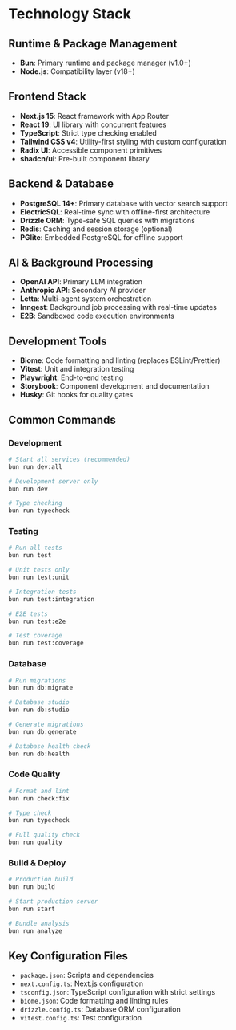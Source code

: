 # Technology Stack

## Runtime & Package Management

- **Bun**: Primary runtime and package manager (v1.0+)
- **Node.js**: Compatibility layer (v18+)

## Frontend Stack

- **Next.js 15**: React framework with App Router
- **React 19**: UI library with concurrent features
- **TypeScript**: Strict type checking enabled
- **Tailwind CSS v4**: Utility-first styling with custom configuration
- **Radix UI**: Accessible component primitives
- **shadcn/ui**: Pre-built component library

## Backend & Database

- **PostgreSQL 14+**: Primary database with vector search support
- **ElectricSQL**: Real-time sync with offline-first architecture
- **Drizzle ORM**: Type-safe SQL queries with migrations
- **Redis**: Caching and session storage (optional)
- **PGlite**: Embedded PostgreSQL for offline support

## AI & Background Processing

- **OpenAI API**: Primary LLM integration
- **Anthropic API**: Secondary AI provider
- **Letta**: Multi-agent system orchestration
- **Inngest**: Background job processing with real-time updates
- **E2B**: Sandboxed code execution environments

## Development Tools

- **Biome**: Code formatting and linting (replaces ESLint/Prettier)
- **Vitest**: Unit and integration testing
- **Playwright**: End-to-end testing
- **Storybook**: Component development and documentation
- **Husky**: Git hooks for quality gates

## Common Commands

### Development

```bash
# Start all services (recommended)
bun run dev:all

# Development server only
bun run dev

# Type checking
bun run typecheck
```

### Testing

```bash
# Run all tests
bun run test

# Unit tests only
bun run test:unit

# Integration tests
bun run test:integration

# E2E tests
bun run test:e2e

# Test coverage
bun run test:coverage
```

### Database

```bash
# Run migrations
bun run db:migrate

# Database studio
bun run db:studio

# Generate migrations
bun run db:generate

# Database health check
bun run db:health
```

### Code Quality

```bash
# Format and lint
bun run check:fix

# Type check
bun run typecheck

# Full quality check
bun run quality
```

### Build & Deploy

```bash
# Production build
bun run build

# Start production server
bun run start

# Bundle analysis
bun run analyze
```

## Key Configuration Files

- `package.json`: Scripts and dependencies
- `next.config.ts`: Next.js configuration
- `tsconfig.json`: TypeScript configuration with strict settings
- `biome.json`: Code formatting and linting rules
- `drizzle.config.ts`: Database ORM configuration
- `vitest.config.ts`: Test configuration
